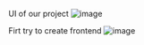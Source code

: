 UI of our project
![image](https://github.com/user-attachments/assets/6f7fa8f7-4d17-4b7c-bc54-9a9ce271814f)

Firt try to create frontend
![image](https://github.com/user-attachments/assets/6225b672-c837-4289-866c-42e4e79e9dee)

